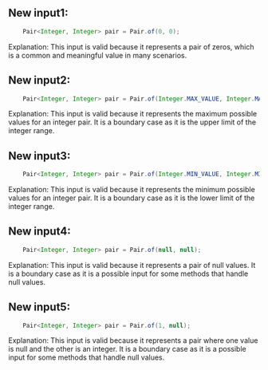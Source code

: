 ## New input1:
```java
    Pair<Integer, Integer> pair = Pair.of(0, 0);
```
Explanation: This input is valid because it represents a pair of zeros, which is a common and meaningful value in many scenarios.

## New input2:
```java
    Pair<Integer, Integer> pair = Pair.of(Integer.MAX_VALUE, Integer.MAX_VALUE);
```
Explanation: This input is valid because it represents the maximum possible values for an integer pair. It is a boundary case as it is the upper limit of the integer range.

## New input3:
```java
    Pair<Integer, Integer> pair = Pair.of(Integer.MIN_VALUE, Integer.MIN_VALUE);
```
Explanation: This input is valid because it represents the minimum possible values for an integer pair. It is a boundary case as it is the lower limit of the integer range.

## New input4:
```java
    Pair<Integer, Integer> pair = Pair.of(null, null);
```
Explanation: This input is valid because it represents a pair of null values. It is a boundary case as it is a possible input for some methods that handle null values.

## New input5:
```java
    Pair<Integer, Integer> pair = Pair.of(1, null);
```
Explanation: This input is valid because it represents a pair where one value is null and the other is an integer. It is a boundary case as it is a possible input for some methods that handle null values.
